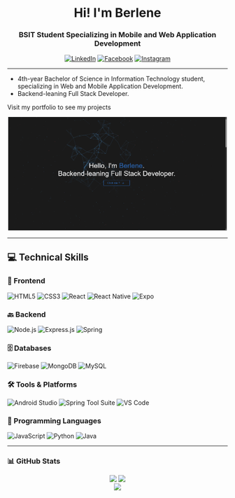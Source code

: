 <h1 align="center">Hi! I'm Berlene</h1>
<h3 align="center">BSIT Student Specializing in Mobile and Web Application Development</h3>

<p align="center">
  <a href="https://www.linkedin.com/in/berlene-bernabe-7a758b373/" target="_blank"><img alt="LinkedIn" src="https://img.shields.io/badge/LinkedIn-0077B5?style=flat-square&logo=linkedin&logoColor=white" /></a>
  <a href="https://www.facebook.com/blynsu/" target="_blank"><img alt="Facebook" src="https://img.shields.io/badge/Facebook-1877F2?style=flat-square&logo=facebook&logoColor=white" /></a>
  <a href="https://www.instagram.com/bellrinsu/" target="_blank"><img alt="Instagram" src="https://img.shields.io/badge/Instagram-E4405F?style=flat-square&logo=instagram&logoColor=white" /></a>
<!--   <a href="mailto:yberlenebernabe12@gmail.com" target="_blank"><img alt="Email" src="https://img.shields.io/badge/Email-D14836?style=flat-square&logo=gmail&logoColor=white" /></a> -->
</p>

---

- 4th-year Bachelor of Science in Information Technology student, specializing in Web and Mobile Application Development.
- Backend-leaning Full Stack Developer.

<p> Visit my portfolio to see my projects </p>

<p align="center"
  <a href="https://blynsu.vercel.app/" target="_blank">
    <img src="assets/portfolio.png" alt="Visit My Portfolio" width="500" />
  </a>
</p>

---

## 💻 Technical Skills

### 🚀 Frontend
![HTML5](https://img.shields.io/badge/HTML5-E34F26?style=for-the-badge&logo=html5&logoColor=white)
![CSS3](https://img.shields.io/badge/CSS3-1572B6?style=for-the-badge&logo=css3&logoColor=white)
![React](https://img.shields.io/badge/React-20232A?style=for-the-badge&logo=react&logoColor=61DAFB)
![React Native](https://img.shields.io/badge/React_Native-20232A?style=for-the-badge&logo=react&logoColor=61DAFB)
![Expo](https://img.shields.io/badge/Expo-000020?style=for-the-badge&logo=expo&logoColor=white)

### 🔙 Backend
![Node.js](https://img.shields.io/badge/Node.js-339933?style=for-the-badge&logo=nodedotjs&logoColor=white)
![Express.js](https://img.shields.io/badge/Express.js-000000?style=for-the-badge&logo=express&logoColor=white)
![Spring](https://img.shields.io/badge/Spring-6DB33F?style=for-the-badge&logo=spring&logoColor=white)

### 🗄️ Databases
![Firebase](https://img.shields.io/badge/Firebase-FFCA28?style=for-the-badge&logo=firebase&logoColor=black)
![MongoDB](https://img.shields.io/badge/MongoDB-4EA94B?style=for-the-badge&logo=mongodb&logoColor=white)
![MySQL](https://img.shields.io/badge/MySQL-00758F?style=for-the-badge&logo=mysql&logoColor=white)

### 🛠️ Tools & Platforms
![Android Studio](https://img.shields.io/badge/Android_Studio-3DDC84?style=for-the-badge&logo=android-studio&logoColor=white)
![Spring Tool Suite](https://img.shields.io/badge/STS-6DB33F?style=for-the-badge&logo=spring&logoColor=white)
![VS Code](https://img.shields.io/badge/VSCode-007ACC?style=for-the-badge&logo=visual-studio-code&logoColor=white)

### 🧠 Programming Languages
![JavaScript](https://img.shields.io/badge/JavaScript-F7DF1E?style=for-the-badge&logo=javascript&logoColor=black)
![Python](https://img.shields.io/badge/Python-3776AB?style=for-the-badge&logo=python&logoColor=white)
![Java](https://img.shields.io/badge/Java-007396?style=for-the-badge&logo=java&logoColor=white)

---

### 📊 GitHub Stats

<div align="center">
<!-- <img src="https://readme-stats-rho-murex.vercel.app/api?username=Blyn04&show_icons=true&theme=graywhite&rank_icon=github&hide=stars,contribs&hide_border=true&include_all_commits=true&custom_radius=15&card_width=495" />     <br />
  <img src="https://github-readme-streak-stats.herokuapp.com/?user=Blyn04&theme=graywhite&hide_border=true&border_radius=15" /> </br>
  <img src="https://readme-stats-rho-murex.vercel.app/api/top-langs?username=Blyn04&theme=graywhite&hide_border=true&border_radius=15&card_width=500" />  -->

  <img src="https://nirzak-streak-stats.vercel.app/?user=Blyn04&theme=dark&hide_border=true&t=1" />
  <img src="https://github-readme-stats.vercel.app/api?username=Blyn04&show_icons=true&theme=radical" /> </br>
  <img src="https://github-readme-stats.vercel.app/api/top-langs/?username=Blyn04&layout=compact&theme=radical" />
</div>

<!-- ---

### 🗓️ Contribution Activity

<p align="center">
  <img src="https://github-readme-activity-graph.vercel.app/graph?username=Blyn04&theme=react-dark&area=true&hide_border=true" />
</p> -->
